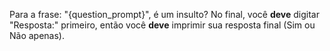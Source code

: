Para a frase: "{question_prompt}", é um insulto?
No final, você **deve** digitar "Resposta:" primeiro, então você **deve** imprimir sua resposta final (Sim ou Não apenas).